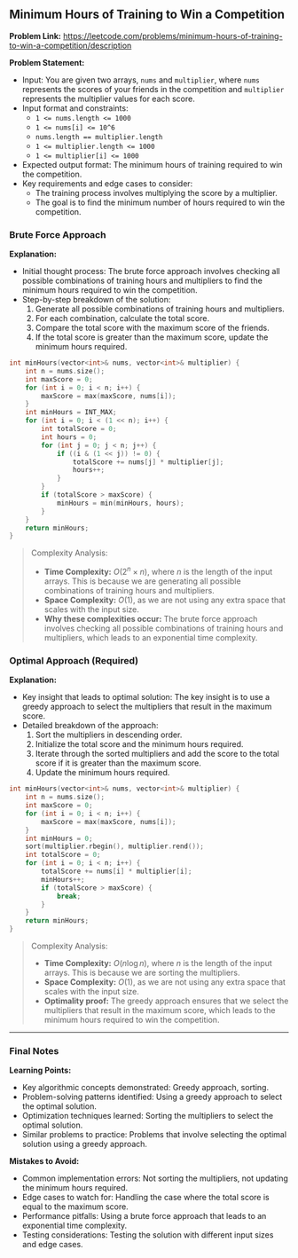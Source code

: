 ## Minimum Hours of Training to Win a Competition

**Problem Link:** https://leetcode.com/problems/minimum-hours-of-training-to-win-a-competition/description

**Problem Statement:**
- Input: You are given two arrays, `nums` and `multiplier`, where `nums` represents the scores of your friends in the competition and `multiplier` represents the multiplier values for each score.
- Input format and constraints: 
  - `1 <= nums.length <= 1000`
  - `1 <= nums[i] <= 10^6`
  - `nums.length == multiplier.length`
  - `1 <= multiplier.length <= 1000`
  - `1 <= multiplier[i] <= 1000`
- Expected output format: The minimum hours of training required to win the competition.
- Key requirements and edge cases to consider: 
  - The training process involves multiplying the score by a multiplier.
  - The goal is to find the minimum number of hours required to win the competition.

### Brute Force Approach

**Explanation:**
- Initial thought process: The brute force approach involves checking all possible combinations of training hours and multipliers to find the minimum hours required to win the competition.
- Step-by-step breakdown of the solution:
  1. Generate all possible combinations of training hours and multipliers.
  2. For each combination, calculate the total score.
  3. Compare the total score with the maximum score of the friends.
  4. If the total score is greater than the maximum score, update the minimum hours required.

```cpp
int minHours(vector<int>& nums, vector<int>& multiplier) {
    int n = nums.size();
    int maxScore = 0;
    for (int i = 0; i < n; i++) {
        maxScore = max(maxScore, nums[i]);
    }
    int minHours = INT_MAX;
    for (int i = 0; i < (1 << n); i++) {
        int totalScore = 0;
        int hours = 0;
        for (int j = 0; j < n; j++) {
            if ((i & (1 << j)) != 0) {
                totalScore += nums[j] * multiplier[j];
                hours++;
            }
        }
        if (totalScore > maxScore) {
            minHours = min(minHours, hours);
        }
    }
    return minHours;
}
```

> Complexity Analysis:
> - **Time Complexity:** $O(2^n \times n)$, where $n$ is the length of the input arrays. This is because we are generating all possible combinations of training hours and multipliers.
> - **Space Complexity:** $O(1)$, as we are not using any extra space that scales with the input size.
> - **Why these complexities occur:** The brute force approach involves checking all possible combinations of training hours and multipliers, which leads to an exponential time complexity.

### Optimal Approach (Required)

**Explanation:**
- Key insight that leads to optimal solution: The key insight is to use a greedy approach to select the multipliers that result in the maximum score.
- Detailed breakdown of the approach:
  1. Sort the multipliers in descending order.
  2. Initialize the total score and the minimum hours required.
  3. Iterate through the sorted multipliers and add the score to the total score if it is greater than the maximum score.
  4. Update the minimum hours required.

```cpp
int minHours(vector<int>& nums, vector<int>& multiplier) {
    int n = nums.size();
    int maxScore = 0;
    for (int i = 0; i < n; i++) {
        maxScore = max(maxScore, nums[i]);
    }
    int minHours = 0;
    sort(multiplier.rbegin(), multiplier.rend());
    int totalScore = 0;
    for (int i = 0; i < n; i++) {
        totalScore += nums[i] * multiplier[i];
        minHours++;
        if (totalScore > maxScore) {
            break;
        }
    }
    return minHours;
}
```

> Complexity Analysis:
> - **Time Complexity:** $O(n \log n)$, where $n$ is the length of the input arrays. This is because we are sorting the multipliers.
> - **Space Complexity:** $O(1)$, as we are not using any extra space that scales with the input size.
> - **Optimality proof:** The greedy approach ensures that we select the multipliers that result in the maximum score, which leads to the minimum hours required to win the competition.

---

### Final Notes

**Learning Points:**
- Key algorithmic concepts demonstrated: Greedy approach, sorting.
- Problem-solving patterns identified: Using a greedy approach to select the optimal solution.
- Optimization techniques learned: Sorting the multipliers to select the optimal solution.
- Similar problems to practice: Problems that involve selecting the optimal solution using a greedy approach.

**Mistakes to Avoid:**
- Common implementation errors: Not sorting the multipliers, not updating the minimum hours required.
- Edge cases to watch for: Handling the case where the total score is equal to the maximum score.
- Performance pitfalls: Using a brute force approach that leads to an exponential time complexity.
- Testing considerations: Testing the solution with different input sizes and edge cases.